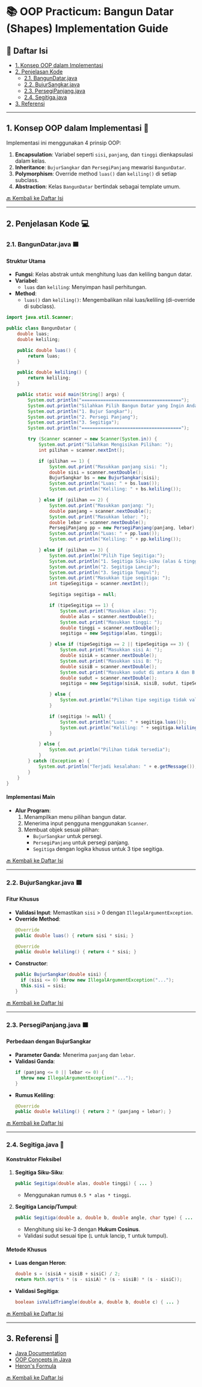 # 📚 OOP Practicum: Bangun Datar (Shapes) Implementation Guide

## 📑 Daftar Isi
- [1. Konsep OOP dalam Implementasi](#1-konsep-oop-dalam-implementasi-)
- [2. Penjelasan Kode](#2-penjelasan-kode-)
  - [2.1. BangunDatar.java](#21-bangundatarjava-)
  - [2.2. BujurSangkar.java](#22-bujursangkarjava-)
  - [2.3. PersegiPanjang.java](#23-persegipanjangjava-)
  - [2.4. Segitiga.java](#24-segitigajava-)
- [3. Referensi](#3-referensi-)

---

## 1. Konsep OOP dalam Implementasi 🧩
Implementasi ini menggunakan 4 prinsip OOP:
1. **Encapsulation**: Variabel seperti `sisi`, `panjang`, dan `tinggi` dienkapsulasi dalam kelas.
2. **Inheritance**: `BujurSangkar` dan `PersegiPanjang` mewarisi `BangunDatar`.
3. **Polymorphism**: Override method `luas()` dan `keliling()` di setiap subclass.
4. **Abstraction**: Kelas `BangunDatar` bertindak sebagai template umum.

[🔙 Kembali ke Daftar Isi](#-daftar-isi)

---

## 2. Penjelasan Kode 💻

### 2.1. BangunDatar.java 🟦
#### Struktur Utama
- **Fungsi**: Kelas abstrak untuk menghitung luas dan keliling bangun datar.
- **Variabel**:
  - `luas` dan `keliling`: Menyimpan hasil perhitungan.
- **Method**:
  - `luas()` dan `keliling()`: Mengembalikan nilai luas/keliling (di-override di subclass).
 
```java
import java.util.Scanner;

public class BangunDatar {
    double luas;
    double keliling;

    public double luas() {
        return luas;
    }

    public double keliling() {
        return keliling;
    }

    public static void main(String[] args) {
        System.out.println("=====================================");
        System.out.println("Silahkan Pilih Bangun Datar yang Ingin Anda Hitung:");
        System.out.println("1. Bujur Sangkar");
        System.out.println("2. Persegi Panjang");
        System.out.println("3. Segitiga");
        System.out.println("=====================================");

        try (Scanner scanner = new Scanner(System.in)) {
            System.out.print("Silahkan Mengisikan Pilihan: ");
            int pilihan = scanner.nextInt();

            if (pilihan == 1) {
                System.out.print("Masukkan panjang sisi: ");
                double sisi = scanner.nextDouble();
                BujurSangkar bs = new BujurSangkar(sisi);
                System.out.println("Luas: " + bs.luas());
                System.out.println("Keliling: " + bs.keliling());

            } else if (pilihan == 2) {
                System.out.print("Masukkan panjang: ");
                double panjang = scanner.nextDouble();
                System.out.print("Masukkan lebar: ");
                double lebar = scanner.nextDouble();
                PersegiPanjang pp = new PersegiPanjang(panjang, lebar);
                System.out.println("Luas: " + pp.luas());
                System.out.println("Keliling: " + pp.keliling());

            } else if (pilihan == 3) {
                System.out.println("Pilih Tipe Segitiga:");
                System.out.println("1. Segitiga Siku-siku (alas & tinggi)");
                System.out.println("2. Segitiga Lancip");
                System.out.println("3. Segitiga Tumpul");
                System.out.print("Masukkan tipe segitiga: ");
                int tipeSegitiga = scanner.nextInt();

                Segitiga segitiga = null;

                if (tipeSegitiga == 1) {
                    System.out.print("Masukkan alas: ");
                    double alas = scanner.nextDouble();
                    System.out.print("Masukkan tinggi: ");
                    double tinggi = scanner.nextDouble();
                    segitiga = new Segitiga(alas, tinggi);

                } else if (tipeSegitiga == 2 || tipeSegitiga == 3) {
                    System.out.print("Masukkan sisi A: ");
                    double sisiA = scanner.nextDouble();
                    System.out.print("Masukkan sisi B: ");
                    double sisiB = scanner.nextDouble();
                    System.out.print("Masukkan sudut di antara A dan B (derajat): "); // Jika memilih segitiga tumpul maka input derajat harus > 90 derajat & jika memilih segitiga lancip maka input derajat harus < 90 derajat
                    double sudut = scanner.nextDouble();
                    segitiga = new Segitiga(sisiA, sisiB, sudut, tipeSegitiga == 2 ? 'L' : 'T');

                } else {
                    System.out.println("Pilihan tipe segitiga tidak valid!");
                }

                if (segitiga != null) {
                    System.out.println("Luas: " + segitiga.luas());
                    System.out.println("Keliling: " + segitiga.keliling());
                }

            } else {
                System.out.println("Pilihan tidak tersedia");
            }
        } catch (Exception e) {
            System.out.println("Terjadi kesalahan: " + e.getMessage());
        }
    }
}
```


#### Implementasi Main
- **Alur Program**:
  1. Menampilkan menu pilihan bangun datar.
  2. Menerima input pengguna menggunakan `Scanner`.
  3. Membuat objek sesuai pilihan:
     - `BujurSangkar` untuk persegi.
     - `PersegiPanjang` untuk persegi panjang.
     - `Segitiga` dengan logika khusus untuk 3 tipe segitiga.

[🔙 Kembali ke Daftar Isi](#-daftar-isi)

---

### 2.2. BujurSangkar.java 🟨
#### Fitur Khusus
- **Validasi Input**: Memastikan `sisi` > 0 dengan `IllegalArgumentException`.
- **Override Method**:
  ```java
  @Override
  public double luas() { return sisi * sisi; }
  ```
  ```java
  @Override
  public double keliling() { return 4 * sisi; }
  ```
- **Constructor**:
  ```java
  public BujurSangkar(double sisi) {
    if (sisi <= 0) throw new IllegalArgumentException("...");
    this.sisi = sisi;
  }
  ```

[🔙 Kembali ke Daftar Isi](#-daftar-isi)

---

### 2.3. PersegiPanjang.java 🟧
#### Perbedaan dengan BujurSangkar
- **Parameter Ganda**: Menerima `panjang` dan `lebar`.
- **Validasi Ganda**:
  ```java
  if (panjang <= 0 || lebar <= 0) {
    throw new IllegalArgumentException("...");
  }
  ```
- **Rumus Keliling**:
  ```java
  @Override
  public double keliling() { return 2 * (panjang + lebar); }
  ```

[🔙 Kembali ke Daftar Isi](#-daftar-isi)

---

### 2.4. Segitiga.java 📐
#### Konstruktor Fleksibel
1. **Segitiga Siku-Siku**:
   ```java
   public Segitiga(double alas, double tinggi) { ... }
   ```
   - Menggunakan rumus `0.5 * alas * tinggi`.

2. **Segitiga Lancip/Tumpul**:
   ```java
   public Segitiga(double a, double b, double angle, char type) { ... }
   ```
   - Menghitung sisi ke-3 dengan **Hukum Cosinus**.
   - Validasi sudut sesuai tipe (`L` untuk lancip, `T` untuk tumpul).

#### Metode Khusus
- **Luas dengan Heron**:
  ```java
  double s = (sisiA + sisiB + sisiC) / 2;
  return Math.sqrt(s * (s - sisiA) * (s - sisiB) * (s - sisiC));
  ```
- **Validasi Segitiga**:
  ```java
  boolean isValidTriangle(double a, double b, double c) { ... }
  ```

[🔙 Kembali ke Daftar Isi](#-daftar-isi)

---

## 3. Referensi 📖
- [Java Documentation](https://docs.oracle.com/en/java/)
- [OOP Concepts in Java](https://www.geeksforgeeks.org/object-oriented-programming-oops-concept-in-java/)
- [Heron's Formula](https://en.wikipedia.org/wiki/Heron%27s_formula)

[🔙 Kembali ke Daftar Isi](#-daftar-isi)
